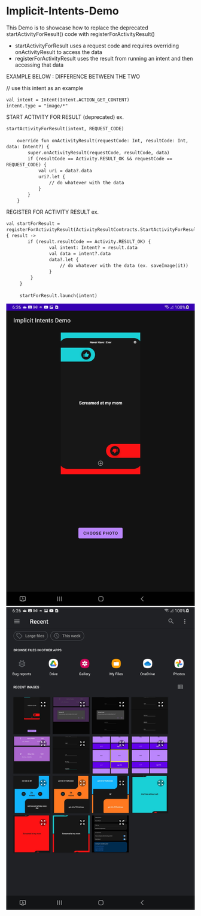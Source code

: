 # Implicit-Intents-Demo

This Demo is to showcase how to replace the deprecated startActivityForResult() code with registerForActivityResult()

- startActivityForResult uses a request code and requires overriding onActivityResult to access the data
- registerForActivityResult uses the result from running an intent and then accessing that data

EXAMPLE BELOW : DIFFERENCE BETWEEN THE TWO

// use this intent as an example
```
val intent = Intent(Intent.ACTION_GET_CONTENT)
intent.type = "image/*"
```

START ACTIVITY FOR RESULT (deprecated)
ex. 
```
startActivityForResult(intent, REQUEST_CODE)

    override fun onActivityResult(requestCode: Int, resultCode: Int, data: Intent?) {
        super.onActivityResult(requestCode, resultCode, data)
        if (resultCode == Activity.RESULT_OK && requestCode == REQUEST_CODE) {
            val uri = data?.data
            uri?.let {
                // do whatever with the data
            }
        }
    }
 ```

REGISTER FOR ACTIVITY RESULT
ex. 
```
val startForResult = registerForActivityResult(ActivityResultContracts.StartActivityForResult()) { result ->
        if (result.resultCode == Activity.RESULT_OK) {
                val intent: Intent? = result.data
                val data = intent?.data
                data?.let {
                    // do whatever with the data (ex. saveImage(it))
                }
         }
     }
     
     startForResult.launch(intent)
 ```

![alt text](https://github.com/codebyjames/Implicit-Intents-Demo/blob/main/shot_1.jpg)
![alt text](https://github.com/codebyjames/Implicit-Intents-Demo/blob/main/shot_2.jpg)
